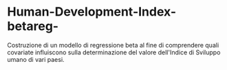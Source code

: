 # Human-Development-Index-betareg-
Costruzione di un modello di regressione beta al fine di comprendere quali covariate influiscono sulla determinazione del valore dell'Indice di Sviluppo umano di vari paesi.
